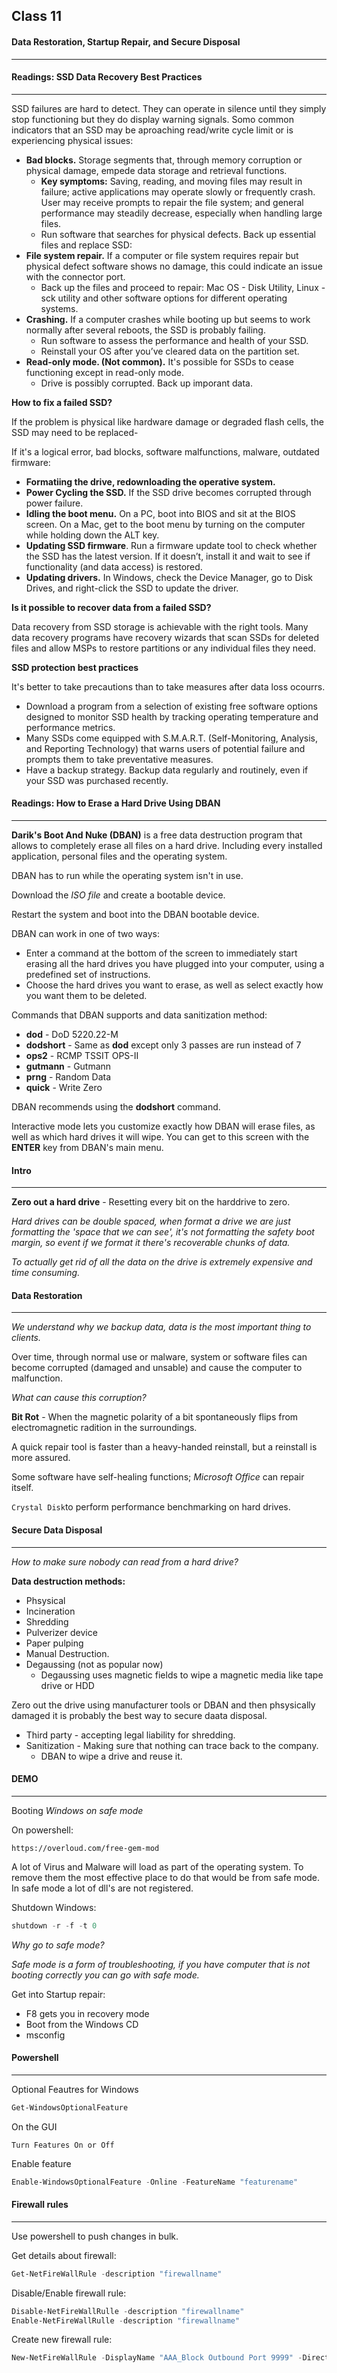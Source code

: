 ## Class 11

#### Data Restoration, Startup Repair, and Secure Disposal

------



#### Readings: SSD Data Recovery Best Practices

------

SSD failures are hard to detect. They can operate in silence until they simply stop functioning but they do display warning signals. Somo common indicators that an SSD may be aproaching read/write cycle limit or is experiencing physical issues:

+ **Bad blocks.** Storage segments that, through memory corruption or physical damage, empede data storage and retrieval functions.
  +  **Key symptoms:** Saving, reading, and moving files may result in failure; active applications may operate slowly or frequently crash. User may receive prompts to repair the file system; and general performance may steadily decrease, especially when handling large files.
  + Run software that searches for physical defects. Back up essential files and replace SSD:
+ **File system repair.** If a computer or file system requires repair but physical defect software shows no damage, this could indicate an issue with the connector port.
  + Back up the files and proceed to repair: Mac OS - Disk Utility, Linux - sck utility and other software options for different operating systems.
+ **Crashing.** If a computer crashes while booting up but seems to work normally after several reboots, the SSD is probably failing.
  + Run software to assess the performance and health of your SSD.
  + Reinstall your OS after you’ve cleared data on the partition set.
+ **Read-only mode. (Not common).** It's possible for SSDs to cease functioning except in read-only mode.
  + Drive is possibly corrupted. Back up imporant data.

**How to fix a failed SSD?**

If the problem is physical like hardware damage or degraded flash cells, the SSD may need to be replaced-

If it's a logical error, bad blocks, software malfunctions, malware, outdated firmware:

+ **Formatiing the drive, redownloading the operative system.**
+ **Power Cycling the SSD.** If the SSD drive becomes corrupted through power failure.
+ **Idling the boot menu.** On a PC, boot into BIOS and sit at the BIOS screen. On a Mac, get to the boot menu by turning on the computer while holding down the ALT key.
+ **Updating SSD firmware**. Run a firmware update tool to check whether the SSD has the latest version. If it doesn’t, install it and wait to see if functionality (and data access) is restored.
+ **Updating drivers.** In Windows, check the Device Manager, go to Disk Drives, and right-click the SSD to update the driver.

**Is it possible to recover data from a failed SSD?**

Data recovery from SSD storage is achievable with the right tools. Many data recovery programs have recovery wizards that scan SSDs for deleted files and allow MSPs to restore partitions or any individual files they need.

**SSD protection best practices**

It's better to take precautions than to take measures after data loss ocourrs.

+ Download a program from a selection of existing free software options designed to monitor SSD health by tracking operating temperature and performance metrics.
+ Many SSDs come equipped with S.M.A.R.T. (Self-Monitoring, Analysis, and Reporting Technology) that warns users of potential failure and prompts them to take preventative measures.
+ Have a backup strategy. Backup data regularly and routinely, even if your SSD was purchased recently.

#### Readings: How to Erase a Hard Drive Using DBAN

------

**Darik's Boot And Nuke (DBAN)** is a free data destruction program that allows to completely erase all files on a hard drive. Including every installed application, personal files and the operating system.

DBAN has to run while the operating system isn't in use.

Download the *ISO file* and create a bootable device.

Restart the system and boot into the DBAN bootable device.

DBAN can work in one of two ways:

+ Enter a command at the bottom of the screen to immediately start erasing all the hard drives you have plugged into your computer, using a predefined set of instructions.
+ Choose the hard drives you want to erase, as well as select exactly how you want them to be deleted.

Commands that DBAN supports and data sanitization method:

- **dod** - DoD 5220.22-M
- **dodshort** - Same as **dod** except only 3 passes are run instead of 7
- **ops2** - RCMP TSSIT OPS-II
- **gutmann** - Gutmann
- **prng** - Random Data
- **quick** - Write Zero

DBAN recommends using the **dodshort** command.

Interactive mode lets you customize exactly how DBAN will erase files, as well as which hard drives it will wipe. You can get to this screen with the **ENTER** key from DBAN's main menu.

#### Intro

------

**Zero out a hard drive** - Resetting every bit on the harddrive to zero.

*Hard drives can be double spaced, when format a drive we are just formatting the 'space that we can see', it's not formatting the safety boot margin, so event if we format it there's recoverable chunks of data.*

*To actually get rid of all the data on the drive is extremely expensive and time consuming.*



#### Data Restoration

------

*We understand why we backup data, data is the most important thing to clients.*

Over time, through normal use or malware, system or software files can become corrupted (damaged and unsable) and cause the computer to malfunction.

*What can cause this corruption?*

**Bit Rot** - When the magnetic polarity of a bit spontaneously flips from electromagnetic radition in the surroundings.

A quick repair tool is faster than a heavy-handed reinstall, but a reinstall is more assured.

Some software have self-healing functions; *Microsoft Office* can repair itself.

`Crystal Disk`to perform performance benchmarking on hard drives.



#### Secure Data Disposal

------

*How to make sure nobody can read from a hard drive?*

**Data destruction methods:**

+ Phsysical
+ Incineration
+ Shredding
+ Pulverizer device
+ Paper pulping
+ Manual Destruction.
+ Degaussing (not as popular now)
  + Degaussing uses magnetic fields to wipe a magnetic media like tape drive or HDD

Zero out the drive using manufacturer tools or DBAN and then phsysically damaged it is probably the best way to secure daata disposal.

+ Third party - accepting legal liability for shredding.
+ Sanitization - Making sure that nothing can trace back to the company.
  +  DBAN to wipe a drive and reuse it.



#### DEMO

------

Booting *Windows on safe mode*

On powershell:

```
https://overloud.com/free-gem-mod
```

A lot of Virus and Malware will load as part of the operating system. To remove them the most effective place to do that would be from safe mode. In safe mode a lot of dll's are not registered.

Shutdown Windows:

```powershell
shutdown -r -f -t 0
```

*Why go to safe mode?*

*Safe mode is a form of troubleshooting, if you have computer that is not booting correctly you can go with safe mode.*

Get into Startup repair:

* F8 gets you in recovery mode
* Boot from the Windows CD
* msconfig



#### Powershell

------

Optional Feautres for Windows

```powershell
Get-WindowsOptionalFeature
```

On the GUI

```
Turn Features On or Off
```

Enable feature

```powershell
Enable-WindowsOptionalFeature -Online -FeatureName "featurename"
```



#### Firewall rules

------

Use powershell to push changes in bulk.

Get details about firewall:

```powershell
Get-NetFireWallRule -description "firewallname"
```

Disable/Enable firewall rule:

````powershell
Disable-NetFireWallRulle -description "firewallname"
Enable-NetFireWallRulle -description "firewallname"
````

Create new firewall rule:

```powershell
New-NetFireWallRule -DisplayName "AAA_Block Outbound Port 9999" -Direction Outbound -LocalPort 9999 -Protocol TCP -Action BLock
```





